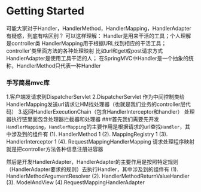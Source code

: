 # Getting Started
可能大家对于Handler，HandlerMethod，HandlerMapping，HandlerAdapter有疑惑，到底有啥区别？
可以这样理解：
Handler是用来干活的工具；个人理解是controller类
HandlerMapping用于根据URL找到相应的干活工具； controller'类里面方法的各种处理映射 比如url和get或post请求方式
HandlerAdapter是使用工具干活的人；
在SpringMVC中Handler是一个抽象的统称，HandlerMethod只代表一种Handler

### 手写简易mvc库

1.客户端发请求到DispatcherServlet
2.DispatcherServlet 作为中间控制类给HandlerMapping发送url请求让HM找处理器（也就是我们业务的controller层代码）
3.返回HandlerExecutionChain（包含HandlerInterceptor和handler） 处理器执行链里面包含处理器拦截器和处理器
###首先我们需要先开发`HandlerMapping`，`HandlerMapping`的主要作用是根据请求的url查找`Handler`，其中涉及到的组件有
(1). HandlerMethod 1
(2). MappingRegistry 1
(3). HandlerInterceptor 1
(4). RequestMappingHandlerMapping 请求处理程序映射 就是把controller方法各种信息注册进容器

然后是开发HandlerAdapter，HandlerAdapter的主要作用是按照特定规则（HandlerAdapter要求的规则）去执行Handler，其中涉及到的组件有
(1). HandlerMethodArgumentResolver
(2). HandlerMethodReturnValueHandler
(3). ModelAndView
(4).RequestMappingHandlerAdapter